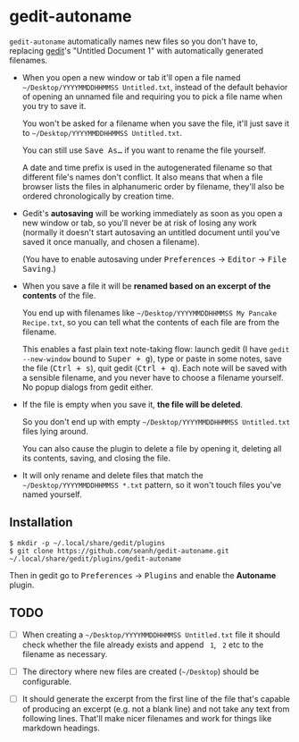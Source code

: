 gedit-autoname
=============

`gedit-autoname` automatically names new files so you don't have to, replacing
[gedit](https://wiki.gnome.org/Apps/Gedit)'s "Untitled Document 1" with automatically generated filenames.

* When you open a new window or tab it'll open a file named
  `~/Desktop/YYYYMMDDHHMMSS Untitled.txt`,
  instead of the default behavior of opening an unnamed file and requiring you
  to pick a file name when you try to save it.

  You won't be asked for a filename when you save the file, it'll just save it to
  `~/Desktop/YYYYMMDDHHMMSS Untitled.txt`.

  You can still use <kbd>Save As…</kbd> if you want to rename the file yourself.

  A date and time prefix is used in the autogenerated filename so that
  different file's names don't conflict. It also means that when a file browser
  lists the files in alphanumeric order by filename, they'll also be ordered
  chronologically by creation time.

* Gedit's **autosaving** will be working immediately as soon as you open a new
  window or tab, so you'll never be at risk of losing any work (normally it
  doesn't start autosaving an untitled document until you've saved it once
  manually, and chosen a filename).

  (You have to enable autosaving under <kbd>Preferences</kbd> → <kbd>Editor</kbd> → <kbd>File Saving</kbd>.)

* When you save a file it will be **renamed based on an excerpt of the contents** of the file.

  You end up with filenames like `~/Desktop/YYYYMMDDHHMMSS My Pancake Recipe.txt`,
  so you can tell what the contents of each file are from the filename.

  This enables a fast plain text note-taking flow: launch gedit
  (I have `gedit --new-window` bound to <kbd><kbd>Super</kbd> + <kbd>g</kbd></kbd>),
  type or paste in some notes, save the file (<kbd><kbd>Ctrl</kbd> + <kbd>s</kbd></kbd>),
  quit gedit (<kbd><kbd>Ctrl</kbd> + <kbd>q</kbd></kbd>). Each note will be
  saved with a sensible filename, and you never have to choose a filename
  yourself. No popup dialogs from gedit either.

* If the file is empty when you save it, **the file will be deleted**.

  So you don't end up with empty `~/Desktop/YYYYMMDDHHMMSS Untitled.txt`
  files lying around.

  You can also cause the plugin to delete a file by opening it, deleting all
  its contents, saving, and closing the file.

* It will only rename and delete files that match the
  `~/Desktop/YYYYMMDDHHMMSS *.txt` pattern, so it won't touch files you've
  named yourself.


Installation
------------

```shellsession
$ mkdir -p ~/.local/share/gedit/plugins
$ git clone https://github.com/seanh/gedit-autoname.git ~/.local/share/gedit/plugins/gedit-autoname
```

Then in gedit go to <kbd>Preferences</kbd> → <kbd>Plugins</kbd> and enable the **Autoname** plugin.


TODO
----

- [ ] When creating a `~/Desktop/YYYYMMDDHHMMSS Untitled.txt`
  file it should check whether the file already exists and append ` 1`, ` 2`
  etc to the filename as necessary.

- [ ] The directory where new files are created (`~/Desktop`) should be configurable.

- [ ] It should generate the excerpt from the first line of the file that's
  capable of producing an excerpt (e.g. not a blank line) and not take any text
  from following lines. That'll make nicer filenames and work for things like
  markdown headings.
